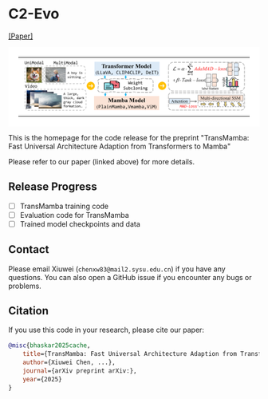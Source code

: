 # C2-Evo

[[Paper]](https://www.arxiv.org/abs/)

<table align="center" width="100%" border="0" cellpadding="0" cellspacing="0" style="background-color:#ffffff; padding:20px;">
  <tr>
    <td align="center">
      <img src="assets/teaser.png" alt="TransMamba Teaser" width="800">
    </td>
  </tr>
</table>

This is the homepage for the code release for the preprint "TransMamba: Fast Universal Architecture Adaption from Transformers to Mamba"

Please refer to our paper (linked above) for more details.

## Release Progress

- [ ] TransMamba training code
- [ ] Evaluation code for TransMamba
- [ ] Trained model checkpoints and data

## Contact

Please email Xiuwei (`chenxw83@mail2.sysu.edu.cn`) if you have any questions.
You can also open a GitHub issue if you encounter any bugs or problems.

## Citation

If you use this code in your research, please cite our paper:

```bibtex
@misc{bhaskar2025cache,
    title={TransMamba: Fast Universal Architecture Adaption from Transformers to Mamba}, 
    author={Xiuwei Chen, ...},
    journal={arXiv preprint arXiv:},
    year={2025}
}
```
